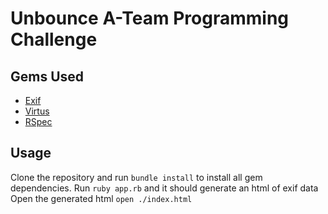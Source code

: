 # Unbounce A-Team Programming Challenge

## Gems Used
- [Exif](https://github.com/tonytonyjan/exif)
- [Virtus](https://github.com/solnic/virtus)
- [RSpec](https://github.com/rspec/rspec)

## Usage
Clone the repository and run `bundle install` to install all gem dependencies.
Run `ruby app.rb` and it should generate an html of exif data
Open the generated html `open ./index.html`
